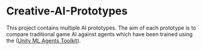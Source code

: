 # Creative-AI-Prototypes

This project contains multiple AI prototypes. The aim of each prototype is to compare traditional game AI against agents which have been trained using the ([Unity ML Agents Toolkit](https://github.com/Unity-Technologies/ml-agents)).
